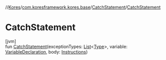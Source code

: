 //[Kores](../../../index.md)/[com.koresframework.kores.base](../index.md)/[CatchStatement](index.md)/[CatchStatement](-catch-statement.md)

# CatchStatement

[jvm]\
fun [CatchStatement](-catch-statement.md)(exceptionTypes: [List](https://kotlinlang.org/api/latest/jvm/stdlib/kotlin.collections/-list/index.html)<[Type](https://docs.oracle.com/javase/8/docs/api/java/lang/reflect/Type.html)>, variable: [VariableDeclaration](../-variable-declaration/index.md), body: [Instructions](../../com.koresframework.kores/-instructions/index.md))
